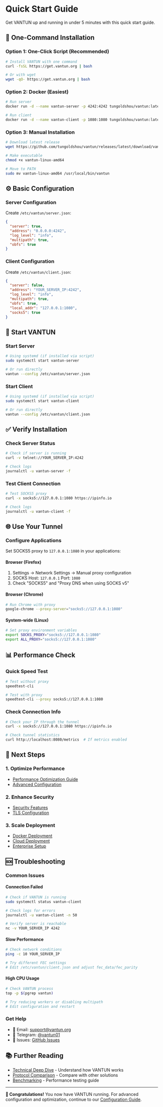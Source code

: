 # Quick Start Guide

Get VANTUN up and running in under 5 minutes with this quick start guide.

## 🚀 One-Command Installation

### Option 1: One-Click Script (Recommended)
```bash
# Install VANTUN with one command
curl -fsSL https://get.vantun.org | bash

# Or with wget
wget -qO- https://get.vantun.org | bash
```

### Option 2: Docker (Easiest)
```bash
# Run server
docker run -d --name vantun-server -p 4242:4242 tungoldshou/vantun:latest server

# Run client
docker run -d --name vantun-client -p 1080:1080 tungoldshou/vantun:latest client -addr SERVER_IP:4242
```

### Option 3: Manual Installation
```bash
# Download latest release
wget https://github.com/tungoldshou/vantun/releases/latest/download/vantun-linux-amd64

# Make executable
chmod +x vantun-linux-amd64

# Move to PATH
sudo mv vantun-linux-amd64 /usr/local/bin/vantun
```

## ⚙️ Basic Configuration

### Server Configuration
Create `/etc/vantun/server.json`:
```json
{
  "server": true,
  "address": "0.0.0.0:4242",
  "log_level": "info",
  "multipath": true,
  "obfs": true
}
```

### Client Configuration
Create `/etc/vantun/client.json`:
```json
{
  "server": false,
  "address": "YOUR_SERVER_IP:4242",
  "log_level": "info",
  "multipath": true,
  "obfs": true,
  "local_addr": "127.0.0.1:1080",
  "socks5": true
}
```

## 🎯 Start VANTUN

### Start Server
```bash
# Using systemd (if installed via script)
sudo systemctl start vantun-server

# Or run directly
vantun --config /etc/vantun/server.json
```

### Start Client
```bash
# Using systemd (if installed via script)
sudo systemctl start vantun-client

# Or run directly
vantun --config /etc/vantun/client.json
```

## ✅ Verify Installation

### Check Server Status
```bash
# Check if server is running
curl -v telnet://YOUR_SERVER_IP:4242

# Check logs
journalctl -u vantun-server -f
```

### Test Client Connection
```bash
# Test SOCKS5 proxy
curl -x socks5://127.0.0.1:1080 https://ipinfo.io

# Check logs
journalctl -u vantun-client -f
```

## 🌐 Use Your Tunnel

### Configure Applications
Set SOCKS5 proxy to `127.0.0.1:1080` in your applications:

#### Browser (Firefox)
1. Settings → Network Settings → Manual proxy configuration
2. SOCKS Host: `127.0.0.1` Port: `1080`
3. Check "SOCKS5" and "Proxy DNS when using SOCKS v5"

#### Browser (Chrome)
```bash
# Run Chrome with proxy
google-chrome --proxy-server="socks5://127.0.0.1:1080"
```

#### System-wide (Linux)
```bash
# Set proxy environment variables
export SOCKS_PROXY="socks5://127.0.0.1:1080"
export ALL_PROXY="socks5://127.0.0.1:1080"
```

## 📊 Performance Check

### Quick Speed Test
```bash
# Test without proxy
speedtest-cli

# Test with proxy
speedtest-cli --proxy socks5://127.0.0.1:1080
```

### Check Connection Info
```bash
# Check your IP through the tunnel
curl -x socks5://127.0.0.1:1080 https://ipinfo.io

# Check tunnel statistics
curl http://localhost:8080/metrics  # If metrics enabled
```

## 🔧 Next Steps

### 1. Optimize Performance
- [Performance Optimization Guide](Performance-Optimization.md)
- [Advanced Configuration](Advanced-Configuration.md)

### 2. Enhance Security
- [Security Features](Security-Features.md)
- [TLS Configuration](TLS-Configuration.md)

### 3. Scale Deployment
- [Docker Deployment](Docker-Deployment.md)
- [Cloud Deployment](Cloud-Deployment.md)
- [Enterprise Setup](Enterprise-Deployment.md)

## 🆘 Troubleshooting

### Common Issues

#### Connection Failed
```bash
# Check if VANTUN is running
sudo systemctl status vantun-client

# Check logs for errors
journalctl -u vantun-client -n 50

# Verify server is reachable
nc -v YOUR_SERVER_IP 4242
```

#### Slow Performance
```bash
# Check network conditions
ping -c 10 YOUR_SERVER_IP

# Try different FEC settings
# Edit /etc/vantun/client.json and adjust fec_data/fec_parity
```

#### High CPU Usage
```bash
# Check VANTUN process
top -p $(pgrep vantun)

# Try reducing workers or disabling multipath
# Edit configuration and restart
```

### Get Help
- 📧 Email: support@vantun.org
- 💬 Telegram: [@vantun01](https://t.me/vantun01)
- 🐛 Issues: [GitHub Issues](https://github.com/tungoldshou/vantun/issues)

## 📚 Further Reading

- [Technical Deep Dive](Technical-Deep-Dive.md) - Understand how VANTUN works
- [Protocol Comparison](Protocol-Comparison.md) - Compare with other solutions
- [Benchmarking](Benchmarking.md) - Performance testing guide

---

**🎉 Congratulations!** You now have VANTUN running. For advanced configuration and optimization, continue to our [Configuration Guide](Configuration.md).